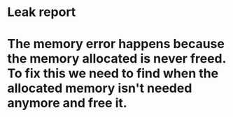 # Leak report

# The memory error happens because the memory allocated is never freed. To fix this we need to find when the allocated memory isn't needed anymore and free it.
